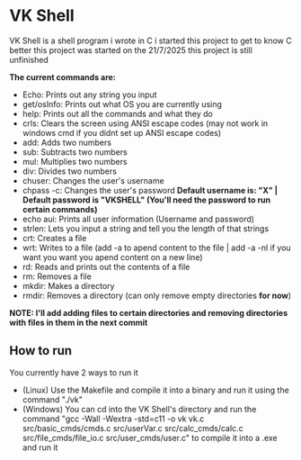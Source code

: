 # VK Shell
VK Shell is a shell program i wrote in C
i started this project to get to know C better
this project was started on the 21/7/2025
this project is still unfinished

**The current commands are:**
* Echo: Prints out any string you input
* get/osInfo: Prints out what OS you are currently using
* help: Prints out all the commands and what they do
* crls: Clears the screen using ANSI escape codes (may not work in windows cmd if you didnt set up ANSI escape codes)
* add: Adds two numbers
* sub: Subtracts two numbers
* mul: Multiplies two numbers
* div: Divides two numbers
* chuser: Changes the user's username
* chpass -c: Changes the user's password
**Default username is: "X" | Default password is "VKSHELL" (You'll need the password to run certain commands)**
* echo aui: Prints all user information (Username and password)
* strlen: Lets you input a string and tell you the length of that strings
* crt: Creates a file
* wrt: Writes to a file (add -a to apend content to the file | add -a -nl if you want you want you apend content on a new line)
* rd: Reads and prints out the contents of a file
* rm: Removes a file
* mkdir: Makes a directory
* rmdir: Removes a directory (can only remove empty directories **for now**)

**NOTE: I'll add adding files to certain directories and removing directories with files in them in the next commit**

## How to run
You currently have 2 ways to run it
* (Linux) Use the Makefile and compile it into a binary and run it using the command "./vk"
* (Windows) You can cd into the VK Shell's directory and run the command "gcc -Wall -Wextra -std=c11 -o vk vk.c src/basic_cmds/cmds.c src/userVar.c src/calc_cmds/calc.c  src/file_cmds/file_io.c  src/user_cmds/user.c" to compile it into a .exe and run it